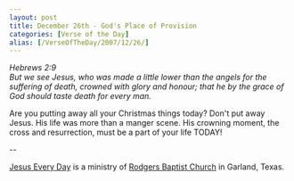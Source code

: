 ```yaml
---
layout: post
title: December 26th - God's Place of Provision
categories: [Verse of the Day]
alias: [/VerseOfTheDay/2007/12/26/]
---
```


_Hebrews 2:9  
But we see Jesus, who was made a little lower than the angels for
the suffering of death, crowned with glory and honour; that he by the
grace of God should taste death for every man._

Are you putting away all your Christmas things today? Don't put
away Jesus. His life was more than a manger scene. His crowning
moment, the cross and resurrection, must be a part of your life
TODAY!

 --

<a href=http://jesuseveryday.net>Jesus Every Day</a> is a ministry of <a href=http://rodgersbaptist.net>Rodgers Baptist Church</a> in Garland, Texas.
